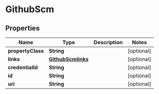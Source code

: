 
# GithubScm

## Properties
Name | Type | Description | Notes
------------ | ------------- | ------------- | -------------
**propertyClass** | **String** |  |  [optional]
**links** | [**GithubScmlinks**](GithubScmlinks.md) |  |  [optional]
**credentialId** | **String** |  |  [optional]
**id** | **String** |  |  [optional]
**uri** | **String** |  |  [optional]



